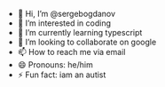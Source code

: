 - 👋 Hi, I’m @sergebogdanov
- 👀 I’m interested in coding
- 🌱 I’m currently learning typescript
- 💞️ I’m looking to collaborate on google
- 📫 How to reach me via email
- 😄 Pronouns: he/him
- ⚡ Fun fact: iam an autist

<!---
sergebogdanov/sergebogdanov is a ✨ special ✨ repository because its `README.md` (this file) appears on your GitHub profile.
You can click the Preview link to take a look at your changes.
--->
